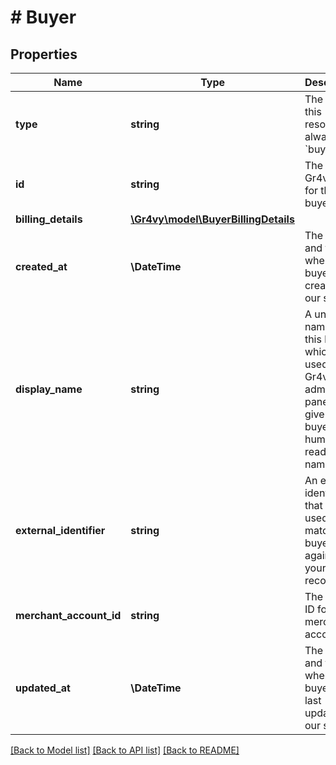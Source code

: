 # # Buyer

## Properties

Name | Type | Description | Notes
------------ | ------------- | ------------- | -------------
**type** | **string** | The type of this resource. Is always &#x60;buyer&#x60;. | [optional]
**id** | **string** | The unique Gr4vy ID for this buyer. | [optional]
**billing_details** | [**\Gr4vy\model\BuyerBillingDetails**](BuyerBillingDetails.md) |  | [optional]
**created_at** | **\DateTime** | The date and time when this buyer was created in our system. | [optional]
**display_name** | **string** | A unique name for this buyer which is used in the Gr4vy admin panel to give a buyer a human readable name. | [optional]
**external_identifier** | **string** | An external identifier that can be used to match the buyer against your own records. | [optional]
**merchant_account_id** | **string** | The unique ID for a merchant account. | [optional]
**updated_at** | **\DateTime** | The date and time when this buyer was last updated in our system. | [optional]

[[Back to Model list]](../../README.md#models) [[Back to API list]](../../README.md#endpoints) [[Back to README]](../../README.md)

